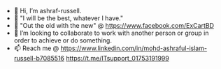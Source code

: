 - 👋 Hi, I’m ashraf-russell.
- 👀 "I will be the best, whatever I have." 
- 🌱 "Out the old with the new"  @ https://www.facebook.com/ExCartBD
- 💞️ I’m looking to collaborate to work with another person or group in order to achieve or do something.
- 📫 Reach me @  https://www.linkedin.com/in/mohd-ashraful-islam-russell-b7085516
                 https://t.me/ITsupport_01753191999

<!---
ashraf-russell/ashraf-russell is a ✨ special ✨ repository because its `README.md` (this file) appears on your GitHub profile.
You can click the Preview link to take a look at your changes.
--->
